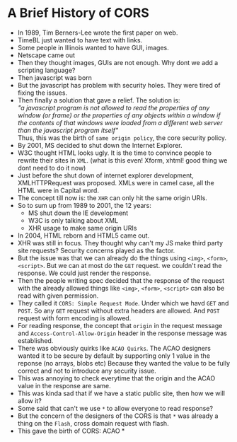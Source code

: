 # A Brief History of CORS

- In 1989, Tim Berners-Lee wrote the first paper on web.
- TimeBL just wanted to have text with links.
- Some people in Illinois wanted to have GUI, images.
- Netscape came out
- Then they thought images, GUIs are not enough. Why dont we add a scripting language?
- Then javascript was born
- But the javascript has problem with security holes. They were tired of fixing the issues. 
- Then finally a solution that gave a relief. The solution is:    
    *"a javascript program is not allowed to read the properties of any window (or frame) or the properties of any objects within a window if the contents of that windows were loaded from a different web server than the javascript program itself"*    
    Thus, this was the birth of `same origin policy`, the core security policy. 
- By 2001, MS decided to shut down the Internet Explorer. 
- W3C thought HTML looks ugly. It is the time to convince people to rewrite their sites in `XML`. (what is this even! Xform, xhtml! good thing we dont need to do it now)
- Just before the shut down of internet explorer development, XMLHTTPRequest was proposed. XMLs were in camel case, all the HTML were in Capital word.
- The concept till now is: the `XHR` can only hit the same origin URIs. 
- So to sum up from 1989 to 2001, the 12 years: 
  - MS shut down the IE development
  - W3C is only talking about XML
  - XHR usage to make same origin URIs
- In 2004, HTML reborn and HTML5 came out.
- XHR was still in focus. They thought why can't my JS make third party site requests? Security concerns played as the factor.
- But the issue was that we can already do the things using `<img>`, `<form>`, `<script>`. But we can at most do the `GET` request. we couldn't read the response. We could just render the response.  
- Then the people writing spec decided that the response of the request with the already allowed things like `<img>`, `<form>`, `<script>` can also be read with given permission.
- They called it `CORS: Simple Request Mode`. Under which we havd `GET` and `POST`. So any `GET` request without extra headers are allowed. And `POST` request with form encoding is allowed.
- For reading response, the concept that `origin` in the request message and `Access-Control-Allow-Origin` header in the response message was established. 
- There was obviously quirks like `ACAO Quirks`. The ACAO designers wanted it to be secure by default by supporting only 1 value in the reponse (no arrays, blobs etc) Because they wanted the value to be fully correct and not to introduce any security issue. 
- This was annoying to check everytime that the origin and the ACAO value in the response are same. 
- This was kinda sad that if we have a static public site, then how we will allow it? 
- Some said that can't we use `*` to allow everyone to read response? 
- But the concern of the designers of the CORS is that `*` was already a thing on the `Flash`, cross domain request with flash. 
- This gave the birth of CORS: ACAO *
  